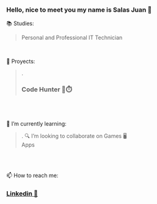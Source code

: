 ### Hello, nice to meet you my name is Salas Juan 👋

📚 Studies:
> Personal and Professional IT Technician
<br>

🔭 Proyects:
> .
 > <h3> Code Hunter 🛑⏱️</h3>
<br>
<br>

🌱 I’m currently learning:
> .
🔍 I’m looking to collaborate on
> Games 🖥️ <br>
> Apps 
<br>
<br>

📫 How to reach me: <br>
### [Linkedin 👥](https://www.linkedin.com/in/juan-salas-b469b2304)

